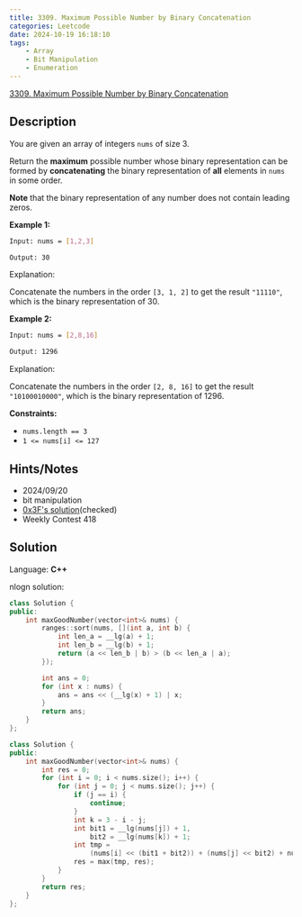 ```yaml
---
title: 3309. Maximum Possible Number by Binary Concatenation
categories: Leetcode
date: 2024-10-19 16:18:10
tags:
    - Array
    - Bit Manipulation
    - Enumeration
---
```


[3309. Maximum Possible Number by Binary Concatenation](https://leetcode.com/problems/maximum-possible-number-by-binary-concatenation/description/)

## Description

You are given an array of integers `nums` of size 3.

Return the **maximum**  possible number whose binary representation can be formed by **concatenating**  the binary representation of **all**  elements in `nums` in some order.

**Note**  that the binary representation of any number does not contain leading zeros.

**Example 1:**

```bash
Input: nums = [1,2,3]

Output: 30
```

Explanation:

Concatenate the numbers in the order `[3, 1, 2]` to get the result `"11110"`, which is the binary representation of 30.

**Example 2:**

```bash
Input: nums = [2,8,16]

Output: 1296
```

Explanation:

Concatenate the numbers in the order `[2, 8, 16]` to get the result `"10100010000"`, which is the binary representation of 1296.

**Constraints:**

- `nums.length == 3`
- `1 <= nums[i] <= 127`

## Hints/Notes

- 2024/09/20
- bit manipulation
- [0x3F's solution](https://leetcode.cn/problems/maximum-possible-number-by-binary-concatenation/solutions/2940489/fei-bao-li-zuo-fa-onlogn-pai-xu-pythonja-540j/)(checked)
- Weekly Contest 418

## Solution

Language: **C++**

nlogn solution:

```C++
class Solution {
public:
    int maxGoodNumber(vector<int>& nums) {
        ranges::sort(nums, [](int a, int b) {
            int len_a = __lg(a) + 1;
            int len_b = __lg(b) + 1;
            return (a << len_b | b) > (b << len_a | a);
        });

        int ans = 0;
        for (int x : nums) {
            ans = ans << (__lg(x) + 1) | x;
        }
        return ans;
    }
};
```

```C++
class Solution {
public:
    int maxGoodNumber(vector<int>& nums) {
        int res = 0;
        for (int i = 0; i < nums.size(); i++) {
            for (int j = 0; j < nums.size(); j++) {
                if (j == i) {
                    continue;
                }
                int k = 3 - i - j;
                int bit1 = __lg(nums[j]) + 1,
                    bit2 = __lg(nums[k]) + 1;
                int tmp =
                    (nums[i] << (bit1 + bit2)) + (nums[j] << bit2) + nums[k];
                res = max(tmp, res);
            }
        }
        return res;
    }
};
```

